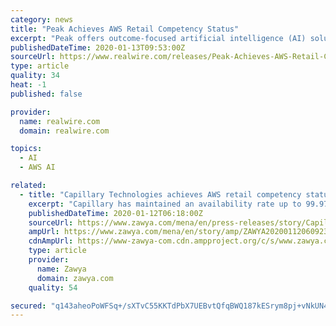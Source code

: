```yaml
---
category: news
title: "Peak Achieves AWS Retail Competency Status"
excerpt: "Peak offers outcome-focused artificial intelligence (AI) solutions and technology working across the entire retail ... Inc. “We are delighted to welcome Peak to the AWS Retail Competency Program. Their solutions for retail operations, powered and vetted by AWS, can help our customers to accelerate their transformation, modernisation, and ..."
publishedDateTime: 2020-01-13T09:53:00Z
sourceUrl: https://www.realwire.com/releases/Peak-Achieves-AWS-Retail-Competency-Status
type: article
quality: 34
heat: -1
published: false

provider:
  name: realwire.com
  domain: realwire.com

topics:
  - AI
  - AWS AI

related:
  - title: "Capillary Technologies achieves AWS retail competency status"
    excerpt: "Capillary has maintained an availability rate up to 99.97 percent despite a soaring customer base. Boosting Innovation: Capillary has also used Amazon Rekognition to drive an effective customer engagement solution powered by smart IoT sensors deployed in the stores. The technology captures information about visitors such as how much time they ..."
    publishedDateTime: 2020-01-12T06:18:00Z
    sourceUrl: https://www.zawya.com/mena/en/press-releases/story/Capillary_Technologies_achieves_AWS_retail_competency_status-ZAWYA20200112060923/
    ampUrl: https://www.zawya.com/mena/en/story/amp/ZAWYA20200112060923/
    cdnAmpUrl: https://www-zawya-com.cdn.ampproject.org/c/s/www.zawya.com/mena/en/story/amp/ZAWYA20200112060923/
    type: article
    provider:
      name: Zawya
      domain: zawya.com
    quality: 54

secured: "q143aheoPoWFSq+/sXTvC55KKTdPbX7UEBvtQfqBWQ187kESrym8pj+vNkUN4p2DSqnaUJSE9WU9UKbHNqYePHnIB6HBBD3HCJtZkWDA/CSN8eqd0zP8MZ+Ior4Q7P/azDTaroJXWBQZh57qc6TiYJkk+Ad1E0zX37yEFSnIoIXLxZn/QjiqnlwsjyyyDk+PEhqI21GKWLc9fXPGwzRJdHyLOD9z1jbEwwVSAh2JGtkpZK3bgEP4GKLCDVA+tbxusPMhbsBmPu7Q7ZOEI3Kyneheg2YWJfIXfhe06+myM2g=;jLUwxLOUW6luqmJKCLCpxA=="
---
```


